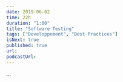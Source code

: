 ```yaml
---
date: 2019-06-02
time: 22h
duration: "1:00"
title: "Software Testing"
tags: ["Developpement", "Best Practices"]
isNext: true
published: true
url:
podcastUrl:
---
```


...
